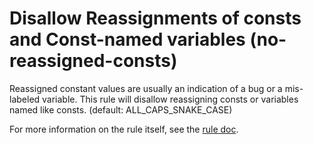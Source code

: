 # Disallow Reassignments of consts and Const-named variables (no-reassigned-consts)

Reassigned constant values are usually an indication of a bug or a mis-labeled variable.
This rule will disallow reassigning consts or variables named like consts. (default: ALL_CAPS_SNAKE_CASE)

For more information on the rule itself, see the [rule doc](docs/no-reassigned-consts).